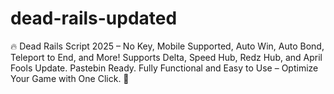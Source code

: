 # dead-rails-updated
🔥 Dead Rails Script 2025 – No Key, Mobile Supported, Auto Win, Auto Bond, Teleport to End, and More! Supports Delta, Speed Hub, Redz Hub, and April Fools Update. Pastebin Ready. Fully Functional and Easy to Use – Optimize Your Game with One Click. 🚀

